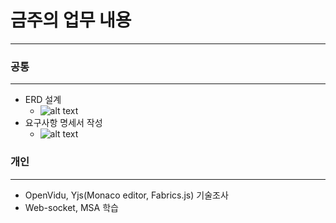 
# 금주의 업무 내용
---
### 공통
---
- ERD 설계
    - ![alt text](images/ERD.png)
- 요구사항 명세서 작성
    - ![alt text](images/Requirements.png)
### 개인
---
- OpenVidu, Yjs(Monaco editor, Fabrics.js) 기술조사
- Web-socket, MSA 학습
